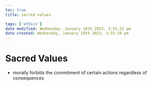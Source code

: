 ```yaml
---
toc: true
title: sacred values

tags: ['ethics']
date modified: Wednesday, January 18th 2023, 3:55:22 pm
date created: Wednesday, January 18th 2023, 3:55:20 pm
---
```


# Sacred Values


- morally forbids the commitment of certain actions regardless of consequences



